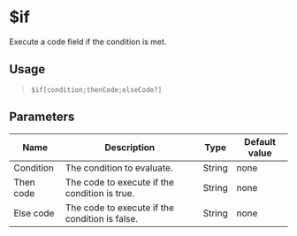 # $if
Execute a code field if the condition is met.
## Usage
> `$if[condition;thenCode;elseCode?]`
## Parameters
|   Name    |                  Description                   |  Type  | Default value |
|-----------|------------------------------------------------|--------|---------------|
| Condition | The condition to evaluate.                     | String | none          |
| Then code | The code to execute if the condition is true.  | String | none          |
| Else code | The code to execute if the condition is false. | String | none          |
